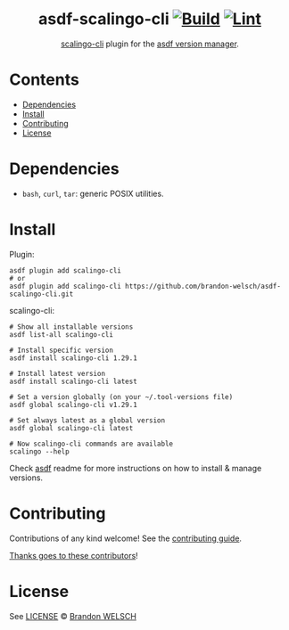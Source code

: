 <div align="center">

# asdf-scalingo-cli [![Build](https://github.com/brandon-welsch/asdf-scalingo-cli/actions/workflows/build.yml/badge.svg)](https://github.com/brandon-welsch/asdf-scalingo-cli/actions/workflows/build.yml) [![Lint](https://github.com/brandon-welsch/asdf-scalingo-cli/actions/workflows/lint.yml/badge.svg)](https://github.com/brandon-welsch/asdf-scalingo-cli/actions/workflows/lint.yml)

[scalingo-cli](https://doc.scalingo.com/platform/cli/start) plugin for the [asdf version manager](https://asdf-vm.com).

</div>

# Contents

- [Dependencies](#dependencies)
- [Install](#install)
- [Contributing](#contributing)
- [License](#license)

# Dependencies

- `bash`, `curl`, `tar`: generic POSIX utilities.

# Install

Plugin:

```shell
asdf plugin add scalingo-cli
# or
asdf plugin add scalingo-cli https://github.com/brandon-welsch/asdf-scalingo-cli.git
```

scalingo-cli:

```shell
# Show all installable versions
asdf list-all scalingo-cli

# Install specific version
asdf install scalingo-cli 1.29.1

# Install latest version
asdf install scalingo-cli latest

# Set a version globally (on your ~/.tool-versions file)
asdf global scalingo-cli v1.29.1

# Set always latest as a global version
asdf global scalingo-cli latest

# Now scalingo-cli commands are available
scalingo --help
```

Check [asdf](https://github.com/asdf-vm/asdf) readme for more instructions on how to
install & manage versions.

# Contributing

Contributions of any kind welcome! See the [contributing guide](contributing.md).

[Thanks goes to these contributors](https://github.com/brandon-welsch/asdf-scalingo-cli/graphs/contributors)!

# License

See [LICENSE](LICENSE) © [Brandon WELSCH](https://github.com/brandon-welsch/)
